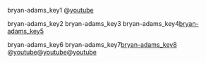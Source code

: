 bryan-adams_key1
@[youtube](fXtlWmBM-HU)

bryan-adams_key2
bryan-adams_key3
bryan-adams_key4[bryan-adams_key5](-apbxFbXcVs)


bryan-adams_key6
bryan-adams_key7[bryan-adams_key8](WxU8TdIMpvM)
@[youtube](fXtlWmBM-HU)@[youtube](-apbxFbXcVs)@[youtube](WxU8TdIMpvM)